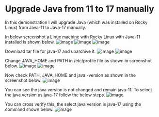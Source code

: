 # Upgrade Java from 11 to 17 manually
In this demonstration I will upgrade Java (which was installed on Rocky Linux) from Java-11 to Java-17 manually.

In below screenshot a Linux machine with Rocky Linux with Java-11 installed is shown below.
![image](https://github.com/user-attachments/assets/fad87770-cbd1-4efb-848b-aef0fe19a633)
![image](https://github.com/user-attachments/assets/e70a0da7-17a0-466e-8e3f-881fa7f86a7b)
![image](https://github.com/user-attachments/assets/c76c8f65-0d6e-49ed-a369-683b4023f07b)

Download tar file for java-17 and unarchive it.
![image](https://github.com/user-attachments/assets/275f26d9-4847-44a0-aae8-f3b4f1654f52)
![image](https://github.com/user-attachments/assets/8fa56cf0-498d-45c8-ad9a-676f79131d68)

Change JAVA_HOME and PATH in /etc/profile file as shown in screenshot below.
![image](https://github.com/user-attachments/assets/509c6ffa-1db6-4e29-8c41-4c4838f45bfe)
![image](https://github.com/user-attachments/assets/d9c8d4bd-8b60-44de-bb60-dc5c78f89e48)

Now check PATH, JAVA_HOME and java -version as shown in the screenshot below.
![image](https://github.com/user-attachments/assets/d1b88b1b-e360-4d2d-8e30-d46e318fb955)

You can see the java version is not changed and remain java-11. To select the java version as java-17 follow the below steps.
![image](https://github.com/user-attachments/assets/d0a467fc-e49a-43c6-b053-dac7c496ee51)

You can cross verify this, the select java version is java-17 using the command shown below.
![image](https://github.com/user-attachments/assets/625b199f-0d00-491d-8ee4-c45a061d8f4b)

